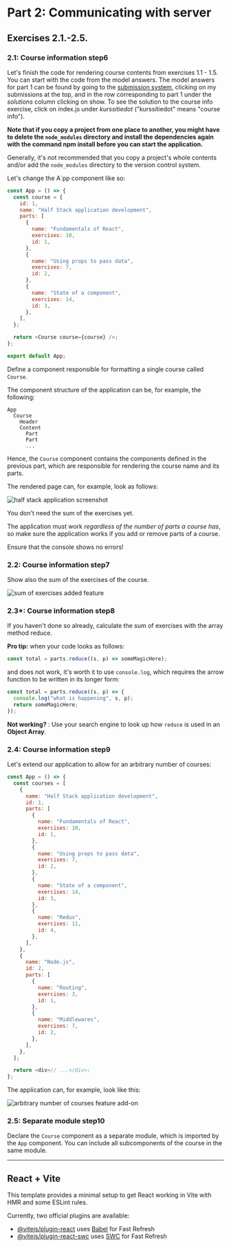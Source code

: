 # Part 2: Communicating with server

## Exercises 2.1.-2.5.

### 2.1: Course information step6

Let's finish the code for rendering course contents from exercises 1.1 - 1.5. You can start with the code from the model answers. The model answers for part 1 can be found by going to the [submission system](https://studies.cs.helsinki.fi/stats/courses/fullstackopen), clicking on my submissions at the top, and in the row corresponding to part 1 under the _solutions_ column clicking on show. To see the solution to the course info exercise, click on index.js under _kurssitiedot_ ("kurssitiedot" means "course info").

**Note that if you copy a project from one place to another, you might have to delete the `node_modules` directory and install the dependencies again with the command npm install before you can start the application.**

Generally, it's not recommended that you copy a project's whole contents and/or add the `node_modules` directory to the version control system.

Let's change the A`pp component like so:

```javascript
const App = () => {
  const course = {
    id: 1,
    name: "Half Stack application development",
    parts: [
      {
        name: "Fundamentals of React",
        exercises: 10,
        id: 1,
      },
      {
        name: "Using props to pass data",
        exercises: 7,
        id: 2,
      },
      {
        name: "State of a component",
        exercises: 14,
        id: 3,
      },
    ],
  };

  return <Course course={course} />;
};

export default App;
```

Define a component responsible for formatting a single course called `Course`.

The component structure of the application can be, for example, the following:

```
App
  Course
    Header
    Content
      Part
      Part
      ...
```

Hence, the `Course` component contains the components defined in the previous part, which are responsible for rendering the course name and its parts.

The rendered page can, for example, look as follows:

![half stack application screenshot](https://fullstackopen.com/static/6e12df59c1c9e28c39ebdbe1b41ccf97/5a190/8e.png)

You don't need the sum of the exercises yet.

The application must work _regardless of the number of parts a course has_, so make sure the application works if you add or remove parts of a course.

Ensure that the console shows no errors!

### 2.2: Course information step7

Show also the sum of the exercises of the course.

![sum of exercises added feature](https://fullstackopen.com/static/2d8aa950189db6cf2eeb794181429ae9/5a190/9e.png)

### 2.3\*: Course information step8

If you haven't done so already, calculate the sum of exercises with the array method reduce.

**Pro tip:** when your code looks as follows:

```javascript
const total = parts.reduce((s, p) => someMagicHere);
```

and does not work, it's worth it to use `console.log`, which requires the arrow function to be written in its longer form:

```javascript
const total = parts.reduce((s, p) => {
  console.log("what is happening", s, p);
  return someMagicHere;
});
```

**Not working?** : Use your search engine to look up how `reduce` is used in an **Object Array**.

### 2.4: Course information step9

Let's extend our application to allow for an arbitrary number of courses:

```javascript
const App = () => {
  const courses = [
    {
      name: "Half Stack application development",
      id: 1,
      parts: [
        {
          name: "Fundamentals of React",
          exercises: 10,
          id: 1,
        },
        {
          name: "Using props to pass data",
          exercises: 7,
          id: 2,
        },
        {
          name: "State of a component",
          exercises: 14,
          id: 3,
        },
        {
          name: "Redux",
          exercises: 11,
          id: 4,
        },
      ],
    },
    {
      name: "Node.js",
      id: 2,
      parts: [
        {
          name: "Routing",
          exercises: 3,
          id: 1,
        },
        {
          name: "Middlewares",
          exercises: 7,
          id: 2,
        },
      ],
    },
  ];

  return <div>// ...</div>;
};
```

The application can, for example, look like this:

![arbitrary number of courses feature add-on](https://fullstackopen.com/static/8c1ce3363ec056cd15c5edacbeec3370/5a190/10e.png)

### 2.5: Separate module step10

Declare the `Course` component as a separate module, which is imported by the `App` component. You can include all subcomponents of the course in the same module.

---

## React + Vite

This template provides a minimal setup to get React working in Vite with HMR and some ESLint rules.

Currently, two official plugins are available:

- [@vitejs/plugin-react](https://github.com/vitejs/vite-plugin-react/blob/main/packages/plugin-react/README.md) uses [Babel](https://babeljs.io/) for Fast Refresh
- [@vitejs/plugin-react-swc](https://github.com/vitejs/vite-plugin-react-swc) uses [SWC](https://swc.rs/) for Fast Refresh

